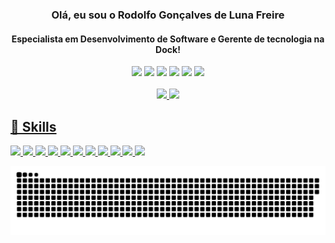 
<!--
**rodolfod2r2/rodolfod2r2** is a ✨ _special_ ✨ repository because its `README.md` (this file) appears on your GitHub profile.

Here are some ideas to get you started:

- 🔭 I’m currently working on ...
- 🌱 I’m currently learning ...
- 👯 I’m looking to collaborate on ...
- 🤔 I’m looking for help with ...
- 💬 Ask me about ...
- 📫 How to reach me: ...
- 😄 Pronouns: ...
- ⚡ Fun fact: ...
-->


<div align="center">
  
  ### Olá, eu sou o Rodolfo Gonçalves de Luna Freire
  
  #### Especialista em Desenvolvimento de Software e Gerente de tecnologia na Dock!

</div>

<div align="center">
  
<img height="24px" src="https://img.shields.io/badge/-LinkedIn-%230077B5?style=for-the-badge&logo=linkedin&logoColor=white" />
<img height="24px" src="https://img.shields.io/badge/YouTube-FF0000?style=for-the-badge&logo=youtube&logoColor=white" />
<img height="24px" src="https://img.shields.io/badge/-Instagram-%23E4405F?style=for-the-badge&logo=instagram&logoColor=white" />
<img height="24px" src="https://img.shields.io/badge/Twitch-9146FF?style=for-the-badge&logo=twitch&logoColor=white" />
<img height="24px" src="https://img.shields.io/badge/Discord-7289DA?style=for-the-badge&logo=discord&logoColor=white" />
<img height="24px" src="https://img.shields.io/badge/-Gmail-%23333?style=for-the-badge&logo=gmail&logoColor=white" />

</div>

<br />

<div align="center">
  <a href="https://github.com/rodolfod2r2">
  <img height="190em" src="https://github-readme-stats.vercel.app/api?username=rodolfod2r2&show_icons=true&theme=default &include_all_commits=true&count_private=true" />
  <img height="190em" src="https://github-readme-stats.vercel.app/api/top-langs/?username=rodolfod2r2&layout=compact&langs_count=7&theme=default" />
</div>
  
## 🚀 Skills
  
  <img height="24px" src="https://img.shields.io/badge/Java-0077B5?style=for-the-badge&logo=java&logoColor=white" />
  <img height="24px" src="https://img.shields.io/badge/Spring_Boot-6DB33F?style=for-the-badge&logo=spring&logoColor=white" />
  <img height="24px" src="https://img.shields.io/badge/PHP-777BB4?style=for-the-badge&logo=php&logoColor=white" />
  <img height="24px" src="https://img.shields.io/badge/Python-3776AB?style=for-the-badge&logo=python&logoColor=white" />
  <img height="24px" src="https://img.shields.io/badge/React-20232A?style=for-the-badge&logo=react&logoColor=61DAFB" />
   <img height="24px" src="https://img.shields.io/badge/React_Native-20232A?style=for-the-badge&logo=react&logoColor=61DAFB" />
  
  <img height="24px" src="https://img.shields.io/badge/Bootstrap-563D7C?style=for-the-badge&logo=bootstrap&logoColor=white" />
  <img height="24px" src="https://img.shields.io/badge/Angular-DD0031?style=for-the-badge&logo=angular&logoColor=white" />
  <img height="24px" src="https://img.shields.io/badge/AngularJS-E23237?style=for-the-badge&logo=angularjs&logoColor=white" />
  
  <img height="24px" src="https://img.shields.io/badge/Gatsby-663399?style=for-the-badge&logo=gatsby&logoColor=white" />
  <img height="24px" src="https://img.shields.io/badge/Vue.js-35495E?style=for-the-badge&logo=vue.js&logoColor=4FC08D" />
 
  <br />
  
  ![Snake animation](https://github.com/rodolfod2r2/rodolfod2r2/blob/output/github-contribution-grid-snake.svg)

